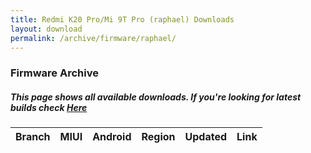 ```yaml
---
title: Redmi K20 Pro/Mi 9T Pro (raphael) Downloads
layout: download
permalink: /archive/firmware/raphael/
---
```


### Firmware Archive
##### This page shows all available downloads. If you're looking for latest builds check [Here](/firmware/raphael/)


<div class="table-responsive-md">
<table id="firmware" class="compact table table-striped table-hover table-sm">
    <thead class="thead-dark">
        <tr>
            <th>Branch</th>
            <th>MIUI</th>
            <th>Android</th>
            <th>Region</th>
            <th>Updated</th>
            <th>Link</th>
        </tr>
    </thead>
    <script>loadFirmwareDownloads('raphael', 'full')</script>
</table>
</div>
